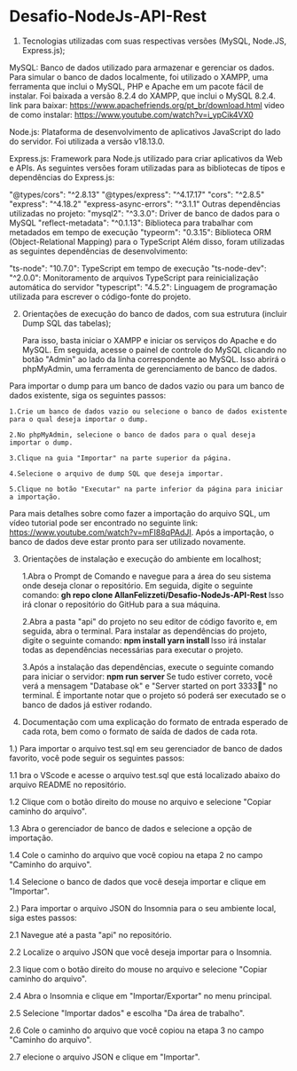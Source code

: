 # Desafio-NodeJs-API-Rest

1. Tecnologias utilizadas com suas respectivas versões (MySQL, Node.JS, Express.js);

MySQL: Banco de dados utilizado para armazenar e gerenciar os dados. Para simular o banco de dados localmente, foi utilizado o XAMPP, uma ferramenta que inclui o MySQL, PHP e Apache em um pacote fácil de instalar. Foi baixada a versão 8.2.4 do XAMPP, que inclui o MySQL 8.2.4.
link para baixar: https://www.apachefriends.org/pt_br/download.html
video de como instalar: https://www.youtube.com/watch?v=i_ypCik4VX0

Node.js: Plataforma de desenvolvimento de aplicativos JavaScript do lado do servidor. Foi utilizada a versão v18.13.0.

Express.js: Framework para Node.js utilizado para criar aplicativos da Web e APIs. As seguintes versões foram utilizadas para as bibliotecas de tipos e dependências do Express.js:

"@types/cors": "^2.8.13"
"@types/express": "^4.17.17"
"cors": "^2.8.5"
"express": "^4.18.2"
"express-async-errors": "^3.1.1"
Outras dependências utilizadas no projeto:
"mysql2": "^3.3.0": Driver de banco de dados para o MySQL
"reflect-metadata": "^0.1.13": Biblioteca para trabalhar com metadados em tempo de execução
"typeorm": "0.3.15": Biblioteca ORM (Object-Relational Mapping) para o TypeScript
Além disso, foram utilizadas as seguintes dependências de desenvolvimento:

"ts-node": "10.7.0": TypeScript em tempo de execução
"ts-node-dev": "^2.0.0": Monitoramento de arquivos TypeScript para reinicialização automática do servidor
"typescript": "4.5.2": Linguagem de programação utilizada para escrever o código-fonte do projeto.

2. Orientações de execução do banco de dados, com sua estrutura (incluir Dump SQL das tabelas);

   Para isso, basta iniciar o XAMPP e iniciar os serviços do Apache e do MySQL. Em seguida, acesse o painel de controle do MySQL clicando no botão "Admin" ao lado da linha correspondente ao MySQL. Isso abrirá o phpMyAdmin, uma ferramenta de gerenciamento de banco de dados.

Para importar o dump para um banco de dados vazio ou para um banco de dados existente, siga os seguintes passos:

    1.Crie um banco de dados vazio ou selecione o banco de dados existente para o qual deseja importar o dump.

    2.No phpMyAdmin, selecione o banco de dados para o qual deseja importar o dump.

    3.Clique na guia "Importar" na parte superior da página.

    4.Selecione o arquivo de dump SQL que deseja importar.

    5.Clique no botão "Executar" na parte inferior da página para iniciar a importação.

Para mais detalhes sobre como fazer a importação do arquivo SQL, um vídeo tutorial pode ser encontrado no seguinte link: https://www.youtube.com/watch?v=mFI88qPAdJI. Após a importação, o banco de dados deve estar pronto para ser utilizado novamente.

3. Orientações de instalação e execução do ambiente em localhost;

   1.Abra o Prompt de Comando e navegue para a área do seu sistema onde deseja clonar o repositório.
   Em seguida, digite o seguinte comando:
   <strong> gh repo clone AllanFelizzeti/Desafio-NodeJs-API-Rest </strong>
   Isso irá clonar o repositório do GitHub para a sua máquina.

   2.Abra a pasta "api" do projeto no seu editor de código favorito e, em seguida, abra o terminal.
   Para instalar as dependências do projeto, digite o seguinte comando:
   <strong> npm install </strong>
   <strong> yarn install </strong>
   Isso irá instalar todas as dependências necessárias para executar o projeto.

   3.Após a instalação das dependências, execute o seguinte comando para iniciar o servidor:
   <strong> npm run server </strong>
   Se tudo estiver correto, você verá a mensagem "Database ok" e "Server started on port 3333🚀" no terminal.
   É importante notar que o projeto só poderá ser executado se o banco de dados já estiver rodando.

4. Documentação com uma explicação do formato de entrada esperado de cada rota,
   bem como o formato de saída de dados de cada rota.

1.) Para importar o arquivo test.sql em seu gerenciador de banco de dados favorito, você pode seguir os seguintes passos:

1.1 bra o VScode e acesse o arquivo test.sql que está localizado abaixo do arquivo README no repositório.

1.2 Clique com o botão direito do mouse no arquivo e selecione "Copiar caminho do arquivo".

1.3 Abra o gerenciador de banco de dados e selecione a opção de importação.

1.4 Cole o caminho do arquivo que você copiou na etapa 2 no campo "Caminho do arquivo".

1.4 Selecione o banco de dados que você deseja importar e clique em "Importar".

2.) Para importar o arquivo JSON do Insomnia para o seu ambiente local, siga estes passos:

2.1 Navegue até a pasta "api" no repositório.

2.2 Localize o arquivo JSON que você deseja importar para o Insomnia.

2.3 lique com o botão direito do mouse no arquivo e selecione "Copiar caminho do arquivo".

2.4 Abra o Insomnia e clique em "Importar/Exportar" no menu principal.

2.5 Selecione "Importar dados" e escolha "Da área de trabalho".

2.6 Cole o caminho do arquivo que você copiou na etapa 3 no campo "Caminho do arquivo".

2.7 elecione o arquivo JSON e clique em "Importar".
